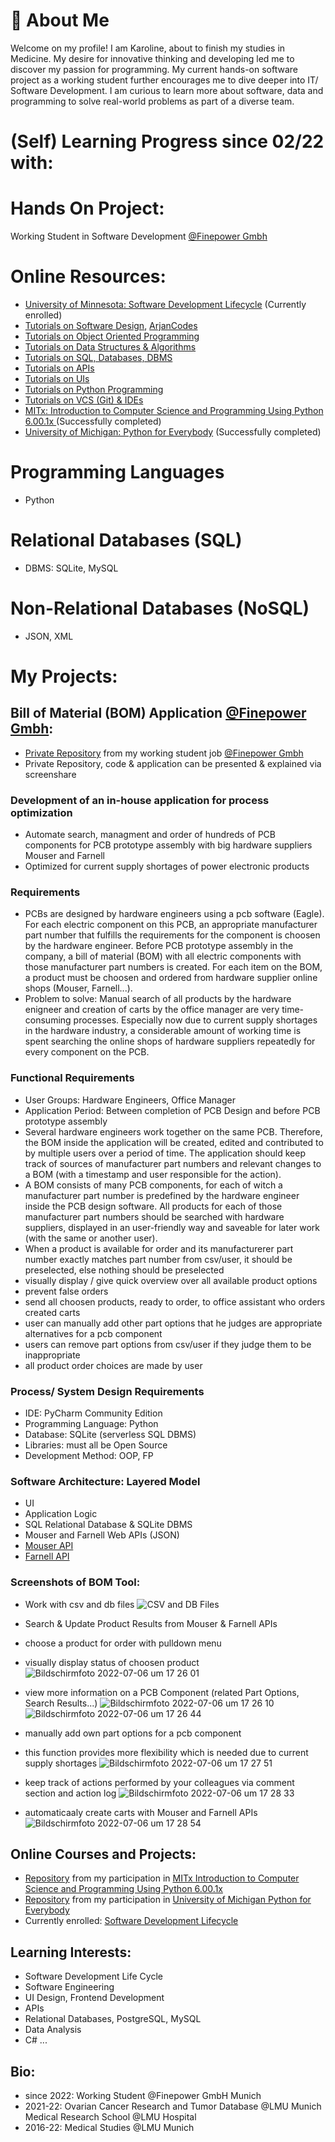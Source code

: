 # 🌱 About Me 
Welcome on my profile! 
I am Karoline, about to finish my studies in Medicine. My desire for innovative thinking and developing led me to discover my passion for programming. My current hands-on software project as a working student further encourages me to dive deeper into IT/ Software Development. I am curious to learn more about software, data and programming to solve real-world problems as part of a diverse team. 

# (Self) Learning Progress since 02/22 with:
#  Hands On Project: 
Working Student in Software Development [@Finepower Gmbh](https://www.finepower.com/)
#  Online Resources:
* [University of Minnesota: Software Development Lifecycle](https://www.coursera.org/specializations/software-development-lifecycle?) (Currently enrolled)
* [Tutorials on Software Design](https://www.youtube.com/playlist?list=PLjtYWQ9arEeoQXFb5hCNQsJe21fN9gXM8), [ArjanCodes](https://www.youtube.com/c/ArjanCodes)
* [Tutorials on Object Oriented Programming](https://www.youtube.com/playlist?list=PLjtYWQ9arEer1pn0J8rLKqAX2ywhaxP1P)
* [Tutorials on Data Structures & Algorithms](https://www.youtube.com/playlist?list=PLjtYWQ9arEeplkZbRAkAOCXI0AWTjXMDy)
* [Tutorials on SQL, Databases, DBMS](https://www.youtube.com/playlist?list=PLjtYWQ9arEepgFfGrMu356RK3VUc2jRqM)
* [Tutorials on APIs](https://www.youtube.com/playlist?list=PLjtYWQ9arEera8NdZtcqHyrc9sg97E6Qf)
* [Tutorials on UIs](https://www.youtube.com/playlist?list=PLjtYWQ9arEer8BWPit7a1XXUgxax-0Dem)
* [Tutorials on Python Programming](https://www.youtube.com/playlist?list=PLjtYWQ9arEeroYETt-jVWow2mX-enhrsZ)
* [Tutorials on VCS (Git) & IDEs](https://www.youtube.com/playlist?list=PLjtYWQ9arEepuevbWPhrMyBvn8IR41IQM)
* [MITx: Introduction to Computer Science and Programming Using Python 6.00.1x ](https://www.edx.org/course/introduction-to-computer-science-and-programming-7) (Successfully completed)
* [University of Michigan: Python for Everybody](https://www.coursera.org/specializations/python) (Successfully completed)

# Programming Languages
* Python 

# Relational Databases (SQL)
* DBMS: SQLite, MySQL
# Non-Relational Databases (NoSQL)
* JSON, XML

# My Projects:

## Bill of Material (BOM) Application [@Finepower Gmbh](https://www.finepower.com/): 
* [Private Repository](https://github.com/Karoline0097/BOM_finepower/blob/main/README.md) from my working student job [@Finepower Gmbh](https://www.finepower.com/)
* Private Repository, code & application can be presented & explained via screenshare

### Development of an in-house application for process optimization
* Automate search, managment and order of hundreds of PCB components for PCB prototype assembly with big hardware suppliers Mouser and Farnell 
* Optimized for current supply shortages of power electronic products

### Requirements
* PCBs are designed by hardware engineers using a pcb software (Eagle). For each electric component on this PCB, an appropriate manufacturer part number that fulfills the requirements for the component is choosen by the hardware engineer. Before PCB prototype assembly in the company, a bill of material (BOM) with all electric components with those manufacturer part numbers  is created. For each item on the BOM, a product must be choosen and ordered from hardware supplier online shops (Mouser, Farnell...).
* Problem to solve: 
Manual search of all products by the hardware enigneer and creation of carts by the office manager are very time-consuming processes. Especially now due to current supply shortages in the hardware industry, a considerable amount of working time is spent searching the online shops of hardware suppliers repeatedly for every component on the PCB.
### Functional Requirements
* User Groups: Hardware Engineers, Office Manager
* Application Period: Between completion of PCB Design and before PCB prototype assembly
*	Several hardware engineers work together on the same PCB. Therefore, the BOM inside the application will be created, edited and contributed to by multiple users over a period of time. The application should keep track of sources of manufacturer part numbers and relevant changes to a BOM (with a timestamp and user responsible for the action).
* A BOM consists of many PCB components, for each of witch a manufacturer part number is predefined by the hardware engineer inside the PCB design software. All products for each of those manufacturer part numbers should be searched with hardware suppliers, displayed in an user-friendly way and saveable for later work (with the same or another user).
*	When a product is available for order and its manufacturerer part number exactly matches part number from csv/user, it should be preselected, else nothing should be preselected
*	visually display / give quick overview over all available product options
*	prevent false orders
*	send all choosen products, ready to order, to office assistant who orders created carts
*	user can manually add other part options that he judges are appropriate alternatives for a pcb component
*	users can remove part options from csv/user if they judge them to be inappropriate
* all product order choices are made by user

### Process/ System Design Requirements
* IDE: PyCharm Community Edition
* Programming Language: Python
* Database: SQLite (serverless SQL DBMS)
* Libraries: must all be Open Source
* Development Method: OOP, FP

### Software Architecture: Layered Model
* UI
* Application Logic
* SQL Relational Database & SQLite DBMS
* Mouser and Farnell Web APIs (JSON)
* [Mouser API](https://www.mouser.de/api-hub/)
* [Farnell API](https://partner.element14.com/docs/Product_Search_API_REST__Description)

### Screenshots of BOM Tool:

* Work with csv and db files 
![CSV and DB Files](https://user-images.githubusercontent.com/96637498/177588030-42104065-5d29-445b-a463-ef1fa149d429.png)

* Search & Update Product Results from Mouser & Farnell APIs
* choose a product for order with pulldown menu
* visually display status of choosen product
![Bildschirmfoto 2022-07-06 um 17 26 01](https://user-images.githubusercontent.com/96637498/177594821-d4ac3a4b-acd2-4e38-815d-d1a17e2cd510.png)

* view more information on a PCB Component (related Part Options, Search Results...)
![Bildschirmfoto 2022-07-06 um 17 26 10](https://user-images.githubusercontent.com/96637498/177594924-ee55dab0-7e6d-40a9-bb8f-2cfaa20d37a3.png)
![Bildschirmfoto 2022-07-06 um 17 26 44](https://user-images.githubusercontent.com/96637498/177594007-a47b37da-3cfa-459a-95d4-a3c8dfd51a7e.png)

* manually add own part options for a pcb component
* this function provides more flexibility which is needed due to current supply shortages
![Bildschirmfoto 2022-07-06 um 17 27 51](https://user-images.githubusercontent.com/96637498/177589106-9271a5dd-f940-447c-b4e4-85c44775dab3.png)

* keep track of actions performed by your colleagues via comment section and action log
![Bildschirmfoto 2022-07-06 um 17 28 33](https://user-images.githubusercontent.com/96637498/177589303-9184ce3b-9d5b-4fd6-9fe2-925db79d00f4.png)

* automaticaaly create carts with Mouser and Farnell APIs
![Bildschirmfoto 2022-07-06 um 17 28 54](https://user-images.githubusercontent.com/96637498/177595020-bec0fd84-4b30-4137-95f7-cadba468dd82.png)



## Online Courses and Projects: 
* [Repository](https://github.com/Karoline0097/Introduction-to-Computer-Science-and-Programming-Using-Python) from my participation in [MITx Introduction to Computer Science and Programming Using Python 6.00.1x ](https://www.edx.org/course/introduction-to-computer-science-and-programming-7)
* [Repository](https://github.com/Karoline0097/University-of-Michigan-Python-for-Everybody) from my participation in [University of Michigan Python for Everybody](https://www.coursera.org/specializations/python)
* Currently enrolled: [Software Development Lifecycle](https://www.coursera.org/specializations/software-development-lifecycle?)


## Learning Interests:
* Software Development Life Cycle
* Software Engineering
* UI Design, Frontend Development
* APIs
* Relational Databases, PostgreSQL, MySQL
* Data Analysis
* C#
...


## Bio:
* since 2022: Working Student @Finepower GmbH Munich
* 2021-22: Ovarian Cancer Research and Tumor Database @LMU Munich Medical Research School @LMU Hospital
* 2016-22: Medical Studies @LMU Munich








<!---
Karoline0097/Karoline0097 is a ✨ special ✨ repository because its `README.md` (this file) appears on your GitHub profile.
You can click the Preview link to take a look at your changes.
--->
